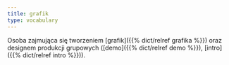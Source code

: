 ```yaml
---
title: grafik
type: vocabulary
---
```


Osoba zajmująca się tworzeniem [grafik]({{% dict/relref grafika %}}) oraz designem produkcji grupowych ([demo]({{% dict/relref demo %}}), [intro]({{% dict/relref intro %}})).
